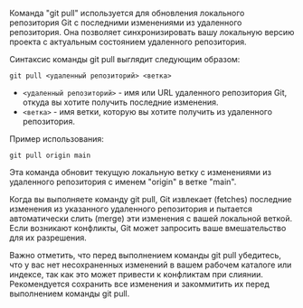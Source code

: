 Команда "git pull" используется для обновления локального репозитория Git с последними изменениями из удаленного репозитория. Она позволяет синхронизировать вашу локальную версию проекта с актуальным состоянием удаленного репозитория.

Синтаксис команды git pull выглядит следующим образом:

```
git pull <удаленный репозиторий> <ветка>
```

- `<удаленный репозиторий>` - имя или URL удаленного репозитория Git, откуда вы хотите получить последние изменения.
- `<ветка>` - имя ветки, которую вы хотите получить из удаленного репозитория.

Пример использования:

```
git pull origin main
```

Эта команда обновит текущую локальную ветку с изменениями из удаленного репозитория с именем "origin" в ветке "main".

Когда вы выполняете команду git pull, Git извлекает (fetches) последние изменения из указанного удаленного репозитория и пытается автоматически слить (merge) эти изменения с вашей локальной веткой. Если возникают конфликты, Git может запросить ваше вмешательство для их разрешения.

Важно отметить, что перед выполнением команды git pull убедитесь, что у вас нет несохраненных изменений в вашем рабочем каталоге или индексе, так как это может привести к конфликтам при слиянии. Рекомендуется сохранить все изменения и закоммитить их перед выполнением команды git pull.